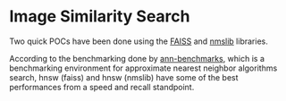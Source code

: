 # Image Similarity Search 

Two quick POCs have been done using the [FAISS](https://github.com/facebookresearch/faiss) and [nmslib](https://github.com/nmslib/nmslib) libraries. 

According to the benchmarking done by [ann-benchmarks](http://ann-benchmarks.com/), which is a benchmarking environment for approximate nearest neighbor algorithms search, hnsw (faiss) and hnsw (nmslib) have some of the best performances from a speed and recall standpoint.  

